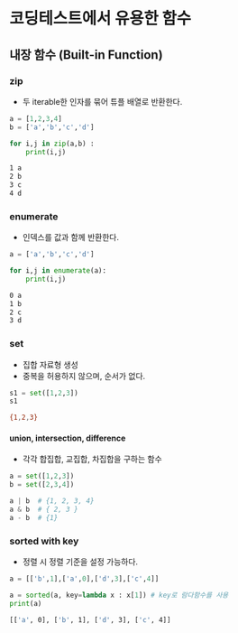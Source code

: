 # 코딩테스트에서 유용한 함수

## 내장 함수 (Built-in Function)

### zip
- 두 iterable한 인자를 묶어 튜플 배열로 반환한다.

```python
a = [1,2,3,4]
b = ['a','b','c','d']

for i,j in zip(a,b) :
    print(i,j)
```

```bash
1 a
2 b
3 c
4 d
```

### enumerate
- 인덱스를 값과 함께 반환한다.

```python
a = ['a','b','c','d']

for i,j in enumerate(a):
    print(i,j)
```

```bash
0 a
1 b
2 c
3 d
```

### set
- 집합 자료형 생성
- 중복을 허용하지 않으며, 순서가 없다.

```python
s1 = set([1,2,3])
s1
```

```bash
{1,2,3}
```

#### union, intersection, difference
- 각각 합집합, 교집합, 차집합을 구하는 함수

```python
a = set([1,2,3])
b = set([2,3,4])

a | b  # {1, 2, 3, 4}
a & b  # { 2, 3 }
a - b  # {1}
```

### sorted with key
- 정렬 시 정렬 기준을 설정 가능하다.

```python
a = [['b',1],['a',0],['d',3],['c',4]]

a = sorted(a, key=lambda x : x[1]) # key로 람다함수를 사용
print(a)
```

```bash
[['a', 0], ['b', 1], ['d', 3], ['c', 4]]
```